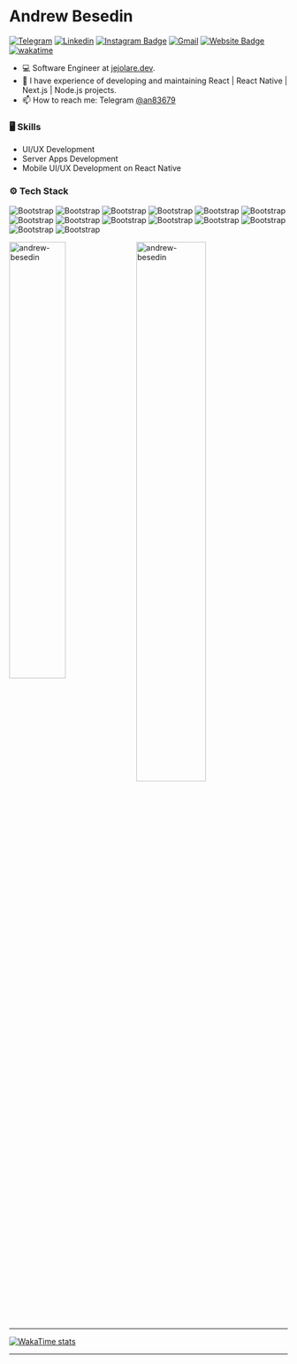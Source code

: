 # Andrew Besedin



[![Telegram](https://img.shields.io/badge/Telegram-24A1DE?logo=Telegram&logoColor=white)](https://t.me/an83679)
[![Linkedin](https://img.shields.io/badge/-LinkedIn-blue?style=flat&logo=Linkedin&logoColor=white)](https://www.linkedin.com/in/andrei-besedin-293305254/)
[![Instagram Badge](https://img.shields.io/badge/-Instagram-purple?logo=instagram&logoColor=white&link=https://instagram.com/andrewbesedin/)](https://www.instagram.com/andrewbesedin)
[![Gmail](https://img.shields.io/badge/-Gmail-c14438?style=flat&logo=Gmail&logoColor=white)](mailto:andrewprog97@gmail.com)
[![Website Badge](https://img.shields.io/badge/-Website-c14438?style=flat&logo=Google-Chrome&logoColor=white&link=https://kwork.ru/user/andrewprog97)](https://kwork.ru/user/andrewprog97)
[![wakatime](https://wakatime.com/badge/user/61e7426a-007b-46a9-9cb4-3f4a6b6e6623.svg)](https://wakatime.com/@61e7426a-007b-46a9-9cb4-3f4a6b6e6623)

- 💻 Software Engineer at [jejolare.dev](https://jejolare.dev/).
- 🌱 I have experience of developing and maintaining React | React Native | Next.js | Node.js projects.
- 📫 How to reach me: Telegram [@an83679](https://t.me/an83679)


### 🖥 Skills

- UI/UX Development
- Server Apps Development
- Mobile UI/UX Development on React Native
### ⚙️ Tech Stack

![Bootstrap](https://img.shields.io/badge/-TypeScript-05122A?style=flat&logo=TypeScript&color=353535) ![Bootstrap](https://img.shields.io/badge/-React-05122A?style=flat&logo=React&color=353535) ![Bootstrap](https://img.shields.io/badge/-Next.js-05122A?style=flat&logo=Next.js&color=353535) ![Bootstrap](https://img.shields.io/badge/-SASS-05122A?style=flat&logo=SASS&color=353535) ![Bootstrap](https://img.shields.io/badge/-Redux-05122A?style=flat&logo=Redux&color=353535) ![Bootstrap](https://img.shields.io/badge/-Node.js-05122A?style=flat&logo=Node.js&color=353535) ![Bootstrap](https://img.shields.io/badge/-Express-05122A?style=flat&logo=Express&color=353535) ![Bootstrap](https://img.shields.io/badge/-NestJS-05122A?style=flat&logo=NestJS&color=353535) ![Bootstrap](https://img.shields.io/badge/-PostgresQL-05122A?style=flat&logo=PostgresQL&color=353535) ![Bootstrap](https://img.shields.io/badge/-MySQL-05122A?style=flat&logo=MySQL&color=353535) ![Bootstrap](https://img.shields.io/badge/-mongodb-05122A?style=flat&logo=mongodb&color=353535) ![Bootstrap](https://img.shields.io/badge/-Redis-05122A?style=flat&logo=Redis&color=353535) ![Bootstrap](https://img.shields.io/badge/-Docker-05122A?style=flat&logo=Docker&color=353535) ![Bootstrap](https://img.shields.io/badge/-Jira-05122A?style=flat&logo=Jira&color=353535)

<div>
  <img width="45%" align="left" src="https://github-readme-stats.vercel.app/api/top-langs?username=andrew-besedin&show_icons=true&locale=en&layout=compact" alt="andrew-besedin" />
  <img width="50%"  src="https://github-readme-streak-stats.herokuapp.com/?user=andrew-besedin&" alt="andrew-besedin" />
</div>

---

[![WakaTime stats](https://github-readme-stats.vercel.app/api/wakatime?username=an83679&layout=compact)](https://wakatime.com/@an83679)

---

